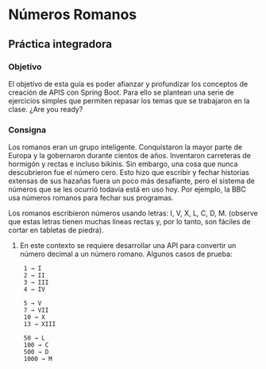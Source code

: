 # Números Romanos

## Práctica integradora

### Objetivo
El objetivo de esta guía es poder afianzar y profundizar los conceptos de creación de APIS
con Spring Boot. Para ello se plantean una serie de ejercicios simples que permiten repasar
los temas que se trabajaron en la clase. ¿Are you ready?

### Consigna
Los romanos eran un grupo inteligente. Conquistaron la mayor parte de Europa y la
gobernaron durante cientos de años. Inventaron carreteras de hormigón y rectas e incluso
bikinis. Sin embargo, una cosa que nunca descubrieron fue el número cero. Esto hizo que
escribir y fechar historias extensas de sus hazañas fuera un poco más desafiante, pero el
sistema de números que se les ocurrió todavía está en uso hoy. Por ejemplo, la BBC usa
números romanos para fechar sus programas.

Los romanos escribieron números usando letras: I, V, X, L, C, D, M. (observe que estas letras
tienen muchas líneas rectas y, por lo tanto, son fáciles de cortar en tabletas de piedra).

1. En este contexto se requiere desarrollar una API para convertir un número decimal a
   un número romano. Algunos casos de prueba:

        1 → I
        2 → II
        3 → III
        4 → IV
    
        5 → V
        7 → VII
        10 → X
        13 → XIII
        
        50 → L
        100 → C
        500 → D
        1000 → M

